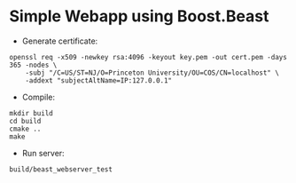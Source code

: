 # Simple Webapp using Boost.Beast

* Generate certificate:
```shell
openssl req -x509 -newkey rsa:4096 -keyout key.pem -out cert.pem -days 365 -nodes \
    -subj "/C=US/ST=NJ/O=Princeton University/OU=COS/CN=localhost" \
    -addext "subjectAltName=IP:127.0.0.1"
```

* Compile:

```shell
mkdir build
cd build
cmake ..
make
```

* Run server:

```shell
build/beast_webserver_test
```